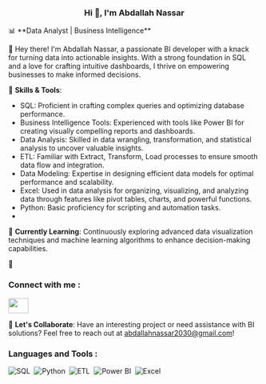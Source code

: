 <h3 align="center">Hi 👋, I'm Abdallah Nassar </h3>
📊 **Data Analyst | Business Intelligence**

👋 Hey there! I'm Abdallah Nassar, a passionate BI developer with a knack for turning data into actionable insights. With a strong foundation in SQL and a love for crafting intuitive dashboards, I thrive on empowering businesses to make informed decisions.

🚀 **Skills & Tools**:
- SQL: Proficient in crafting complex queries and optimizing database performance.
- Business Intelligence Tools: Experienced with tools like Power BI for creating visually compelling reports and dashboards.
- Data Analysis: Skilled in data wrangling, transformation, and statistical analysis to uncover valuable insights.
- ETL: Familiar with Extract, Transform, Load processes to ensure smooth data flow and integration.
- Data Modeling: Expertise in designing efficient data models for optimal performance and scalability.
- Excel: Used in data analysis for organizing, visualizing, and analyzing data through features like pivot tables, charts, and powerful functions.
- Python: Basic proficiency for scripting and automation tasks.
- 
🌱 **Currently Learning**: Continuously exploring advanced data visualization techniques and machine learning algorithms to enhance decision-making capabilities.

💬<h3 align="left">Connect with me : </h3>
<p align="left">
<a href="https://www.linkedin.com/in/abdallah-nassar99" target="blank"><img align="center" src="https://raw.githubusercontent.com/rahuldkjain/github-profile-readme-generator/master/src/images/icons/Social/linked-in-alt.svg"  height="30" width="40" /></a>
</p> 

📧 **Let's Collaborate**: Have an interesting project or need assistance with BI solutions? Feel free to reach out at [abdallahnassar2030@gmail.com](abdallahnassar2030@gmail.com)!
### <h3 align="left">Languages and Tools : </h3> 
![SQL](https://img.shields.io/badge/-SQL%20-05122A?style=flat&logo=sqlite&logoColor=white)&nbsp;
![Python](https://img.shields.io/badge/-Python%20-05122A?style=flat&logo=python)&nbsp;
![ETL](https://img.shields.io/badge/-ETL%20-05122A?style=flat&logo=apache-airflow&logoColor=white)&nbsp;
![Power BI](https://img.shields.io/badge/-Power%20BI%20-FDDB27?style=flat&logo=powerbi&logoColor=white)&nbsp;
![Excel](https://img.shields.io/badge/-Excel%20-05122A?style=flat&logo=microsoft-excel&logoColor=white)&nbsp;




